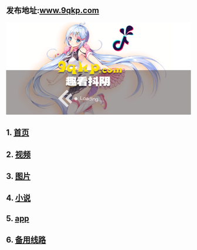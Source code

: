 ## 发布地址:www.9qkp.com

 ![Image](bg.png)

## 1.  [首页](http://www.susen7.com)
## 2.  [视频](http://www.susen7.com/vod/type/id/1.html)
## 3.  [图片](http://www.susen7.com/art/type/id/2.html)
## 4.  [小说](http://www.susen7.com/vod/type/id/3.html)
## 5.  [app](http://app.9qkp.com)
## 6.  [备用线路](http://vip.susen7.com)


